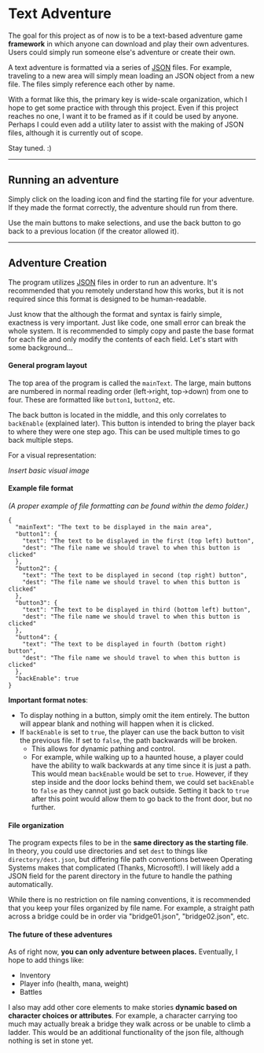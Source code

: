 # Text Adventure

The goal for this project as of now is to be a text-based adventure game **framework** in which anyone can download and play their own adventures. Users could simply run someone else's adventure or create their own.

A text adventure is formatted via a series of [JSON](https://www.w3schools.com/whatis/whatis_json.asp) files. For example, traveling to a new area will simply mean loading an JSON object from a new file. The files simply reference each other by name.

With a format like this, the primary key is wide-scale organization, which I hope to get some practice with through this project. Even if this project reaches no one, I want it to be framed as if it could be used by anyone. Perhaps I could even add a utility later to assist with the making of JSON files, although it is currently out of scope.

Stay tuned. :)

___
## Running an adventure
Simply click on the loading icon and find the starting file for your adventure. If they made the format correctly, the adventure should run from there.

Use the main buttons to make selections, and use the back button to go back to a previous location (if the creator allowed it).
___
## Adventure Creation
The program utilizes [JSON](https://www.w3schools.com/whatis/whatis_json.asp) files in order to run an adventure. It's recommended that you remotely understand how this works, but it is not required since this format is designed to be human-readable.

Just know that the although the format and syntax is fairly simple, exactness is very important. Just like code, one small error can break the whole system. It is recommended to simply copy and paste the base format for each file and only modify the contents of each field. Let's start with some background...

#### General program layout
The top area of the program is called the `mainText`. The large, main buttons are numbered in normal reading order (left&rarr;right, top&rarr;down) from one to four. These are formatted like `button1`, `button2`, etc.

The back button is located in the middle, and this only correlates to `backEnable` (explained later). This button is intended to bring the player back to where they were one step ago. This can be used multiple times to go back multiple steps.

For a visual representation:

*Insert basic visual image*

#### Example file format
*(A proper example of file formatting can be found within the demo folder.)*

```
{
  "mainText": "The text to be displayed in the main area",
  "button1": {
    "text": "The text to be displayed in the first (top left) button",
    "dest": "The file name we should travel to when this button is clicked"
  },
  "button2": {
    "text": "The text to be displayed in second (top right) button",
    "dest": "The file name we should travel to when this button is clicked"
  },
  "button3": {
    "text": "The text to be displayed in third (bottom left) button",
    "dest": "The file name we should travel to when this button is clicked"
  },
  "button4": {
    "text": "The text to be displayed in fourth (bottom right) button",
    "dest": "The file name we should travel to when this button is clicked"
  },
  "backEnable": true
}
```

**Important format notes**:
- To display nothing in a button, simply omit the item entirely. The button will appear blank and nothing will happen when it is clicked.
- If `backEnable` is set to `true`, the player can use the back button to visit the previous file. If set to `false`, the path backwards will be broken.
  - This allows for dynamic pathing and control.
  - For example, while walking up to a haunted house, a player could have the ability to walk backwards at any time since it is just a path. This would mean `backEnable` would be set to `true`. However, if they step inside and the door locks behind them, we could set `backEnable` to `false` as they cannot just go back outside. Setting it back to `true` after this point would allow them to go back to the front door, but no further.

#### File organization
The program expects files to be in the **same directory as the starting file**. In theory, you could use directories and set `dest` to things like `directory/dest.json`, but differing file path conventions between Operating Systems makes that complicated (Thanks, Microsoft!). I will likely add a JSON field for the parent directory in the future to handle the pathing automatically.

While there is no restriction on file naming conventions, it is recommended that you keep your files organized by file name. For example, a straight path across a bridge could be in order via "bridge01.json", "bridge02.json", etc.

#### The future of these adventures
As of right now, **you can only adventure between places.** Eventually, I hope to add things like:

- Inventory
- Player info (health, mana, weight)
- Battles

I also may add other core elements to make stories **dynamic based on character choices or attributes**. For example, a character carrying too much may actually break a bridge they walk across or be unable to climb a ladder. This would be an additional functionality of the json file, although nothing is set in stone yet.

